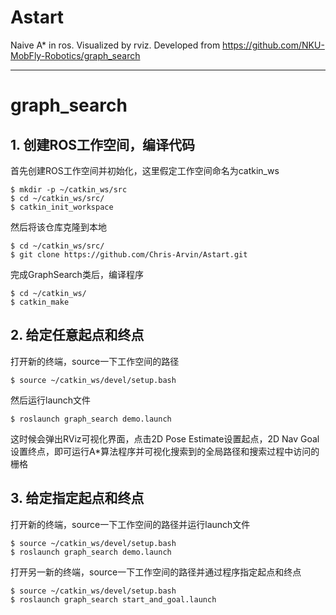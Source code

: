 # Astart
Naive A* in ros. Visualized by rviz. Developed from https://github.com/NKU-MobFly-Robotics/graph_search

---
# graph_search
## 1. 创建ROS工作空间，编译代码
首先创建ROS工作空间并初始化，这里假定工作空间命名为catkin_ws
```
$ mkdir -p ~/catkin_ws/src
$ cd ~/catkin_ws/src/
$ catkin_init_workspace
```
然后将该仓库克隆到本地
```
$ cd ~/catkin_ws/src/
$ git clone https://github.com/Chris-Arvin/Astart.git
```
完成GraphSearch类后，编译程序
```
$ cd ~/catkin_ws/
$ catkin_make
```

## 2. 给定任意起点和终点
打开新的终端，source一下工作空间的路径
```
$ source ~/catkin_ws/devel/setup.bash
```

然后运行launch文件
```
$ roslaunch graph_search demo.launch
```

这时候会弹出RViz可视化界面，点击2D Pose Estimate设置起点，2D Nav Goal设置终点，即可运行A*算法程序并可视化搜索到的全局路径和搜索过程中访问的栅格

## 3. 给定指定起点和终点
打开新的终端，source一下工作空间的路径并运行launch文件
```
$ source ~/catkin_ws/devel/setup.bash
$ roslaunch graph_search demo.launch
```
打开另一新的终端，source一下工作空间的路径并通过程序指定起点和终点
```
$ source ~/catkin_ws/devel/setup.bash
$ roslaunch graph_search start_and_goal.launch
```
